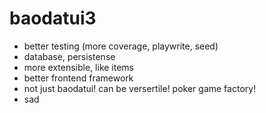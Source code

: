 # baodatui3

- better testing (more coverage, playwrite, seed)
- database, persistense
- more extensible, like items
- better frontend framework
- not just baodatui! can be versertile! poker game factory!
- sad